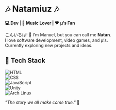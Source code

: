 # 🎶 Natamiuz 🎶  
**💻 Dev | 🎸 Music Lover | ❤️ μ’s Fan**  

こんいちは! 👋 I'm Manuel, but you can call me **Natan**.  
I love software development, video games, and μ’s.  
Currently exploring new projects and ideas.  

## 🚀 Tech Stack  
![HTML](https://img.shields.io/badge/-HTML5-E34F26?style=flat&logo=html5&logoColor=white)  
![CSS](https://img.shields.io/badge/-CSS3-1572B6?style=flat&logo=css3&logoColor=white)  
![JavaScript](https://img.shields.io/badge/-JavaScript-F7DF1E?style=flat&logo=javascript&logoColor=black)  
![Unity](https://img.shields.io/badge/-Unity-000000?style=flat&logo=unity&logoColor=white)  
![Arch Linux](https://img.shields.io/badge/-Arch%20Linux-1793D1?style=flat&logo=arch-linux&logoColor=white)  

*"The story we all make come true."* 🌟  
